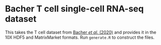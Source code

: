 # Bacher T cell single-cell RNA-seq dataset

This takes the T cell dataset from [Bacher _et al._ (2020)](https://pubmed.ncbi.nlm.nih.gov/33296686/) and provides it in the 10X HDF5 and MatrixMarket formats.
Run `generate.R` to construct the files.
